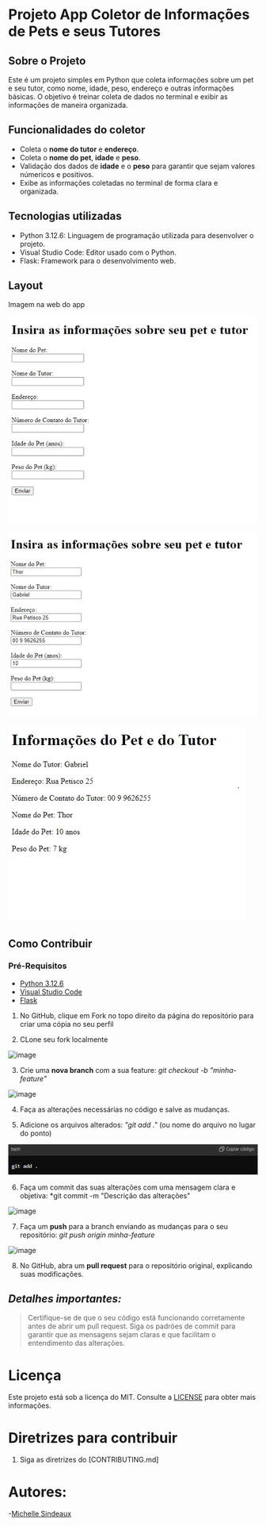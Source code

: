 # Projeto App Coletor de Informações de Pets e seus Tutores

## Sobre o Projeto 
Este é um projeto simples em Python que coleta informações sobre um pet e seu tutor, como nome, idade, peso, endereço e outras informações básicas.
O objetivo é treinar coleta de dados no terminal e exibir as informações de maneira organizada.

## Funcionalidades do coletor
- Coleta o **nome do tutor** e **endereço**.
- Coleta o **nome do pet**, **idade** e **peso**.
- Validação dos dados de **idade** e o **peso** para garantir que sejam valores númericos e positivos.
- Exibe as informações coletadas no terminal de forma clara e organizada.

## Tecnologias utilizadas
- Python 3.12.6: Linguagem de programação utilizada para desenvolver o projeto.
- Visual Studio Code: Editor usado com o Python.
- Flask: Framework para o desenvolvimento web.


## Layout

Imagem na web do app

![Layout](<static/web app 1.png>)

![desenvolvendoapp](<static/web app 2.png>)

![concluidoapp](<static/web app 3.png>)



## Como Contribuir

### Pré-Requisitos

- [Python 3.12.6](https://www.python.org/downloads/)
- [Visual Studio Code](https://code.visualstudio.com/Download)
- [Flask](https://flask.palletsprojects.com/en/3.0.x/)


1. No GitHub, clique em Fork no topo direito da página do repositório para criar uma cópia no seu perfil

2. CLone seu fork localmente

![image](https://github.com/user-attachments/assets/4c5134c1-8df9-4dc4-914a-bbee7898dab5)
   

3. Crie uma **nova branch** com a sua feature: *git checkout -b "minha-feature"*

![image](https://github.com/user-attachments/assets/e45ea65e-c70c-4bd9-9607-4c6bfe97215e)


4. Faça as alterações necessárias no código e salve as mudanças.


5. Adicione os arquivos alterados: *"git add ."* (ou nome do arquivo no lugar do ponto)
 
 ![alt text](image-1.png)
   
6. Faça um commit das suas alterações com uma mensagem clara e objetiva: *git commit -m "Descrição das alterações"

![image](https://github.com/user-attachments/assets/98d9359f-a8d2-4dc8-b941-045072ef14ec)


7. Faça um **push** para a branch enviando as mudanças para o seu repositório: *git push origin minha-feature*

![image](https://github.com/user-attachments/assets/8d16d134-ae32-4dd1-9299-1acc947f4128)


8. No GitHub, abra um **pull request** para o repositório original, explicando suas modificações.


  ## **_Detalhes importantes:_**
  >Certifique-se de que o seu código está funcionando corretamente antes de abrir um pull request.
  >Siga os padrões de commit para garantir que as mensagens sejam claras e que facilitam o entendimento das alterações.
   
   # Licença
   Este projeto está sob a licença do MIT. Consulte a [LICENSE](https://github.com/michelle-sstudart/Projeto-Versionamento-Ada/blob/main/LICENSE) para obter mais informações.
  
  # Diretrizes para contribuir
  1. Siga as diretrizes do [CONTRIBUTING.md]


[def]: image.png


# Autores:
-[Michelle Sindeaux](https://github.com/michelle-sstudart)